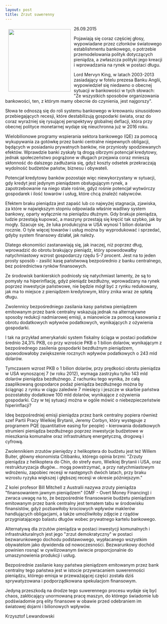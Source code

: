```yaml
---
layout: post
title: Zrzut suwerenny
---
```


<p><img src="{{site.baseurl}}\articles\pictures\465.rurociag.jpg" align="left" style="margin: 10px 10px" width="200"><!--225-->
<p>26.09.2015</p>
<p>Pojawiają się coraz częściej głosy, wypowiadane przez członków światowego establishmentu bankowego, o potrzebie przemodelowania polityk dotyczących pieniądza, a zwłaszcza polityki jego kreacji i wprowadzania na rynek w postaci długu.</p>
<p>Lord Mervyn King, w latach 2003-2013 zasiadający w fotelu prezesa Banku Anglii, wypowiedzieł się niedawno o obecnej sytuacji w bankowości w tych słowach: "Ze wszystkich sposobów organizowania bankowości, ten, z którym mamy obecnie do czynienia, jest najgorszy".</p>
<p>Słowa te odnoszą się do roli systemu bankowego w kreowaniu sinusoidowo przebiegających recesji, które destabilizują gospodarki świata, oraz do coraz wyraźniej się rysującej perspektywy globalnej deflacji, która przy obecnej polityce monetarnej wydaje się nieuchronna już w 2016 roku.</p>
<p>Wielobilionowe programy wspierania sektora bankowego (QE) za pomocą wykupywania za gotówkę przez banki centralne niepewnych obligacji, będących w posiadaniu prywatnych banków, nie przyniosły spodziewanych efektów. Wprawdzie banki zyskały tą drogą olbrzymi potencjał kredytowy, jednak społeczeństwo pogrążone w długach przejawia coraz mnieszą skłonność do dalszego zadłużania się, gdyż koszty odsetek przekraczają wydolność budżetów państw, biznesu i obywateli.</p>
<p>Potencjał kredytowy banków pozostaje więc niewykorzystany w sytuacji, gdy kredyt jest jedynym pieniądzem obsługującym rynek, a zapotrzebowanie na niego stale rośnie, gdyż rośnie potencjał wytwórczy gospodarek i ilość towarów i usług, które chcą znaleźć nabywców.</p>
<p>Efektem braku pieniądza jest zapaść lub co najwyżej stagnacja, zjawiska, za które w największym stopniu odpowiada właśnie wadliwy system bankowy, oparty wyłącznie na pieniądzu dłużnym. Gdy brakuje pieniądza, ludzie przestają kupować, a maszyny przestają się kręcić tak szybko, jak by mogły. Szacuje się, że luka produkcyjna w USA wynosi 1 bilion dolarów rocznie. O tyle więcej towarów i usług można by wyprodukować i sprzedać, gdyby system finansowy działał, jak należy.</p>
<p>Dlatego ekonomiści zastanawiają się, jak inaczej, niż poprzez dług, wprowadzić do obrotu brakujący pieniądz, który spowodowałby natychmiastowy wzrost gospodarczy rzędu 5-7 procent. Jest na to jeden prosty sposób - zasilić kasę państwową bezpośrednio z banku centralnego, bez pośrednictwa rynków finansowych.</p>
<p>Ze środowisk bankierskich podniosły się natychmiast lamenty, że są to pomysły na hiperinflację, gdyż pieniądz bezdłużny, wprowadzany na rynek poprzez inwestycje państwowe, nie będzie mógł być z rynku redukowany, jak ma to miejsce z pieniądzem kredytowym, który znika wraz ze spłatą długu.</p>
<p>Zwolennicy bezpośredniego zasilania kasy państwa pieniądzem emitowanym przez bank centralny wskazują jednak na alternatywne sposoby redukcji nadmiarowej emisji, a mianowicie za pomocą kasowania z obrotu dodatkowych wpływów podatkowych, wynikających z ożywienia gospodarki.</p>
<p>I tak na przykład amerykański system fiskalny ściąga w postaci podatków średnio 24,3% PKB, co przy wzroście PKB o 1 bilion dolarów, wynikającym z bezpośrednego zasilenia gospodarki bezdłużnym pieniądzem, spowodowałoby zwiększenie rocznych wpływów podatkowych o 243 mld dolarów.</p>
<p>Tymczasem wzrost PKB o 1 bilion dolarów, przy prędkości obrotu pieniądza w USA wynoszącej 7 (w roku 2012), wymaga zastrzyku tylko 143 mld dolarów pieniądza bezdłużnego. Z rachunku tego wynika, że całą zaaplikowaną gospodarce podaż pieniądza bezdłużnego można by ściągnąc z rynku w ciągu zaledwie 7 miesięcy i jeszcze w skarbie państwa pozostałoby dodatkowe 100 mld dolarów, wynikające z ożywienia gospodarki. Czy w tej sytuacji można w ogóle mówić o niebezpieczeństwie hiperinflacji?</p>
<p>Ideę bezpośredniej emisji pieniądza przez bank centralny popiera również szef Partii Pracy Wielkiej Brytanii, Jeremy Corbyn, który występuje z programem PQE (quantitative easing for people) - kierowania dodatkowych strumieni pieniądza bezdłużnego poprzez inwestycje budżetowe w mieszkania komunalne oraz infrastrukturę energetyczną, drogową i cyfrową.</p>
<p>Zwolennikiem zrzutów pieniędzy z helikoptera do budżetu jest też Willem Buiter, główny ekonomista Citibanku, którego opinia brzmi: "Zrzuty pieniądza z helikoptera do Chin, do strefy euro, Wielkiej Brytanii i USA, oraz restrukturyzacja długów... mogą powstrzymać, a przy natychmiastowym wdrożeniu, zapobiec recesji w następnych dwóch latach, przy braku wzrostu ryzyka większej i głębszej recesji w okresie późniejszym."</p>
<p>Z kolei profesor Bill Mitchell z Australii nazywa zrzuty pieniądza "finansowaniem jawnym pieniądzem" (OMF - Overt Money Financing) i zwraca uwagę na to, że bezpośrednie finansowanie budżetu pieniądzem emitowanym przez bank centralny jest tematem tabu w środowisku finansistów, gdyż pozbawiłoby krociowych wpływów maklerów handlujących obligacjami, a także umożliwiłoby zdjęcie z rządów przygniatającego balastu długów wobec prywatnego kartelu bankowego.</p>
<p>Alternatywą dla zrzutów pieniądza w postaci inwestycji komunalnych i infrastrukturalnych jest jego "zrzut demokratyczny" w postaci bezwarunkowego dochodu podstawowego, wypłacanego wszystkim obywatelom jako dywidenda od nowoczesności. Bezwarunkowy dochód powinien rosnąć w cywilizowanym świecie proporcjonalnie do umaszynowienia produkcji i usług.</p>
<p>Bezpośrednie zasilanie kasy państwa pieniądzem emitowanym przez bank centralny tego państwa jest w istocie przywracaniem suwerenności pieniądzu, którego emisja w przeważającej części została dziś sprywatyzowana i podporządkowana spekulacjom finansowym.</p>
<p>Jedyną przeszkodą na drodze tego suwerennego procesu wydaje się być chaos, zakłócający unormowaną pracę maszyn, do którego świadomie lub podświadomie prą elity finansowe w obawie przed odebraniem im światowej dojarni i bilionowych wpływów.</p>
<p>Krzysztof Lewandowski</p>